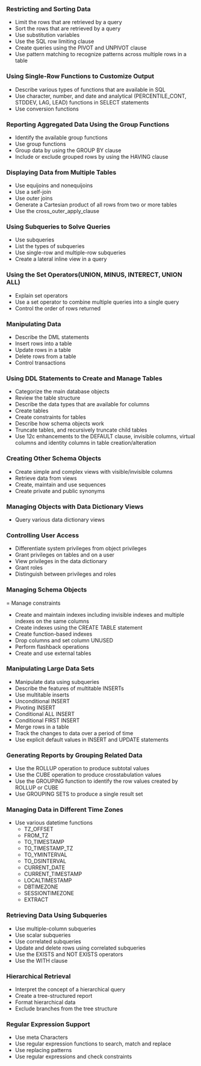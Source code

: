 ### Restricting and Sorting Data

- Limit the rows that are retrieved by a query
- Sort the rows that are retrieved by a query
- Use substitution variables
- Use the SQL row limiting clause
- Create queries using the PIVOT and UNPIVOT clause
- Use pattern matching to recognize patterns across multiple rows in a table


### Using Single-Row Functions to Customize Output

- Describe various types of functions that are available in SQL
- Use character, number, and date and analytical (PERCENTILE_CONT, STDDEV, LAG, LEAD) functions in SELECT statements
- Use conversion functions


### Reporting Aggregated Data Using the Group Functions

- Identify the available group functions
- Use group functions
- Group data by using the GROUP BY clause
- Include or exclude grouped rows by using the HAVING clause


### Displaying Data from Multiple Tables

- Use equijoins and nonequijoins
- Use a self-join
- Use outer joins
- Generate a Cartesian product of all rows from two or more tables
- Use the cross_outer_apply_clause


### Using Subqueries to Solve Queries

- Use subqueries
- List the types of subqueries
- Use single-row and multiple-row subqueries
- Create a lateral inline view in a query


### Using the Set Operators(UNION, MINUS, INTERECT, UNION ALL)

- Explain set operators
- Use a set operator to combine multiple queries into a single query
- Control the order of rows returned


### Manipulating Data

- Describe the DML statements
- Insert rows into a table
- Update rows in a table
- Delete rows from a table
- Control transactions


### Using DDL Statements to Create and Manage Tables

- Categorize the main database objects
- Review the table structure
- Describe the data types that are available for columns
- Create tables
- Create constraints for tables
- Describe how schema objects work
- Truncate tables, and recursively truncate child tables
- Use 12c enhancements to the DEFAULT clause, invisible columns, virtual columns and identity columns in table creation/alteration


### Creating Other Schema Objects

- Create simple and complex views with visible/invisible columns
- Retrieve data from views
- Create, maintain and use sequences
- Create private and public synonyms


### Managing Objects with Data Dictionary Views

- Query various data dictionary views


### Controlling User Access

- Differentiate system privileges from object privileges
- Grant privileges on tables and on a user
- View privileges in the data dictionary
- Grant roles
- Distinguish between privileges and roles


### Managing Schema Objects

= Manage constraints
- Create and maintain indexes including invisible indexes and multiple indexes on the same columns
- Create indexes using the CREATE TABLE statement
- Create function-based indexes
- Drop columns and set column UNUSED
- Perform flashback operations
- Create and use external tables


### Manipulating Large Data Sets

- Manipulate data using subqueries
- Describe the features of multitable INSERTs
- Use multitable inserts
- Unconditional INSERT
- Pivoting INSERT
- Conditional ALL INSERT
- Conditional FIRST INSERT
- Merge rows in a table
- Track the changes to data over a period of time
- Use explicit default values in INSERT and UPDATE statements


### Generating Reports by Grouping Related Data

- Use the ROLLUP operation to produce subtotal values
- Use the CUBE operation to produce crosstabulation values
- Use the GROUPING function to identify the row values created by ROLLUP or CUBE
- Use GROUPING SETS to produce a single result set

### Managing Data in Different Time Zones

- Use various datetime functions
  - TZ_OFFSET
  - FROM_TZ
  - TO_TIMESTAMP
  - TO_TIMESTAMP_TZ
  - TO_YMINTERVAL
  - TO_DSINTERVAL
  - CURRENT_DATE
  - CURRENT_TIMESTAMP
  - LOCALTIMESTAMP
  - DBTIMEZONE
  - SESSIONTIMEZONE
  - EXTRACT
  
  
### Retrieving Data Using Subqueries

- Use multiple-column subqueries
- Use scalar subqueries
- Use correlated subqueries
- Update and delete rows using correlated subqueries
- Use the EXISTS and NOT EXISTS operators
- Use the WITH clause


### Hierarchical Retrieval

- Interpret the concept of a hierarchical query
- Create a tree-structured report
- Format hierarchical data
- Exclude branches from the tree structure


### Regular Expression Support

- Use meta Characters
- Use regular expression functions to search, match and replace
- Use replacing patterns
- Use regular expressions and check constraints
